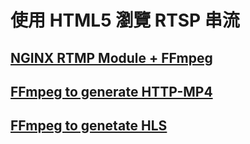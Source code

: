 # 使用 HTML5 瀏覽 RTSP 串流 


## [NGINX RTMP Module + FFmpeg](./nginx-rtmp/README.md)
## [FFmpeg to generate HTTP-MP4](./http-mp4/README.md)
## [FFmpeg to genetate HLS](./ffmpeg-hls/README.md)
